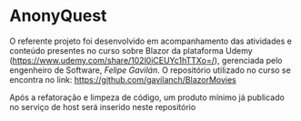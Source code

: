 # AnonyQuest

O referente projeto foi desenvolvido em acompanhamento das atividades e conteúdo presentes no curso sobre Blazor da plataforma Udemy (https://www.udemy.com/share/102l0iCEUYc1hTTXo=/), gerenciada pelo engenheiro de Software, *Felipe Gavilán*. O repositório utilizado no curso se encontra no link: https://github.com/gavilanch/BlazorMovies


Após a refatoração e limpeza de código, um produto mínimo já publicado no serviço de host será inserido neste repositório
